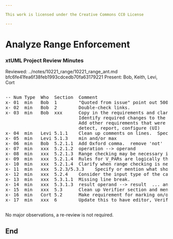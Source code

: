 ```yaml
---

This work is licensed under the Creative Commons CC0 License

---
```


# Analyze Range Enforcement
### xtUML Project Review Minutes

Reviewed:  ../notes/10221_range/10221_range_ant.md bfc6fe41fea6f38feb1993cdcedb70fa63179221
Present:  Bob, Keith, Levi, Cort

<pre>

-- Num Type  Who  Section  Comment
x- 01  min   Bob  1        "Quoted from issue" point out 5005.
x- 02  min   Bob  2        Double-check links.
x- 03  min   Bob  xxx      Copy in the requirements and clarify the section where the requirements come from.
                           Identify required changes to the editor.
                           Add other requirements that were "in my heart".
                           detect, report, configure (UI)
x- 04  min   Levi 5.1.1    Clean up comments on lines.  Specify that :ff returns rngi.  Fix bop.
x- 05  min   Levi 5.1.3    min and/or max
x- 06  min   Bob  5.2.1.1  Add Oxford comma.  remove 'not'
x- 07  min   xxx  5.2.1.2  operation --> operand
x- 08  min   xxx  5.2.1.3  Range checking may be necessary in the presence of assignment and actual parameters.
x- 09  min   xxx  5.2.1.4  Rules for V_PARs are logically the same as assignment.
x- 10  min   xxx  5.2.1.4  Clarify when range checking is needed (only when type conversion is a demotion).
x- 11  min   xxx  5.2.3/5.3.3    Specify or mention what should happen with enumerator defaults.  What to do?  Requires thought.
x- 12  min   xxx  5.2.4    Consider the input type of the cast (demotion).
x- 13  min   xxx  5.3.1.1  Missing line break.
x- 14  min   xxx  5.3.1.3  result operand --> result  ... and demotion only when assignment or parameters
x- 15  min   xxx  5.3      Clean up Verifier section and mention promotion and demotion.
x- 16  min   Cort 5.2      Make requirement for marking on/off range checking.
x- 17  min   xxx  6        Update this to have editor, Verifier and MC.  Generate sub-points that can go into an SRS.

</pre>
   
No major observations, a re-review is not required.


End
---

